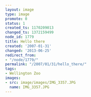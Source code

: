 ```yaml
---
layout: image
type: image
promote: 0
status: 1
created_ts: 1170209013
changed_ts: 1372159499
node_id: 1779
title: Hello there
created: '2007-01-31'
changed: '2013-06-25'
redirect_from:
- "/node/1779/"
permalink: "/2007/01/31/hello_there/"
tags:
- Wellington Zoo
images:
- src: image/images/IMG_3357.JPG
  name: IMG_3357.JPG
---
```



